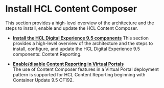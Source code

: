 # Install HCL Content Composer

This section provides a high-level overview of the architecture and the steps to install, enable and update the HCL Content Composer.

- **[Install the HCL Digital Experience 9.5 components](../installation/install_content_reporting.md)**
This section provides a high-level overview of the architecture and the steps to install, configure, and update the HCL Digital Experience 9.5 components: Content Reporting.

- **[Enable/disable Content Reporting in Virtual Portals](../installation//configure_cr_virtual_portals.md)**  
The use of Content Composer features in a Virtual Portal deployment pattern is supported for HCL Content Reporting beginning with Container Update 9.5 CF192.

